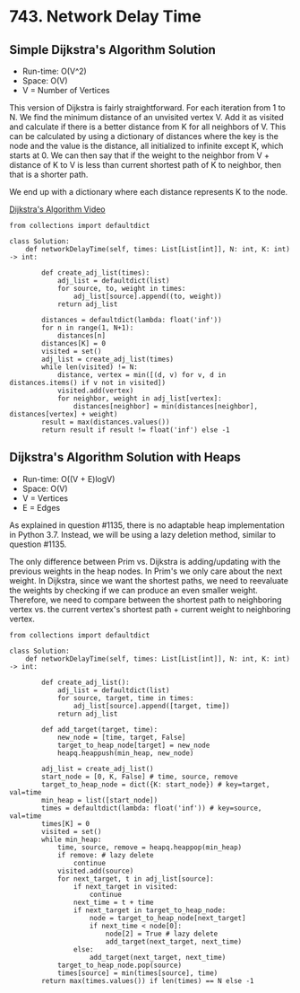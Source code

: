 # 743. Network Delay Time

## Simple Dijkstra's Algorithm Solution
- Run-time: O(V^2)
- Space: O(V)
- V = Number of Vertices

This version of Dijkstra is fairly straightforward.
For each iteration from 1 to N.
We find the minimum distance of an unvisited vertex V.
Add it as visited and calculate if there is a better distance from K for all neighbors of V.
This can be calculated by using a dictionary of distances where the key is the node and the value is the distance, all initialized to infinite except K, which starts at 0.
We can then say that if the weight to the neighbor from V + distance of K to V is less than current shortest path of K to neighbor, then that is a shorter path.

We end up with a dictionary where each distance represents K to the node.

[Dijkstra's Algorithm Video](https://www.youtube.com/watch?v=pVfj6mxhdMw&t)

```
from collections import defaultdict

class Solution:
    def networkDelayTime(self, times: List[List[int]], N: int, K: int) -> int:

        def create_adj_list(times):
            adj_list = defaultdict(list)
            for source, to, weight in times:
                adj_list[source].append((to, weight))
            return adj_list

        distances = defaultdict(lambda: float('inf'))
        for n in range(1, N+1):
            distances[n]
        distances[K] = 0
        visited = set()
        adj_list = create_adj_list(times)
        while len(visited) != N:
            distance, vertex = min([(d, v) for v, d in distances.items() if v not in visited])
            visited.add(vertex)
            for neighbor, weight in adj_list[vertex]:
                distances[neighbor] = min(distances[neighbor], distances[vertex] + weight)
        result = max(distances.values())
        return result if result != float('inf') else -1
```

## Dijkstra's Algorithm Solution with Heaps

- Run-time: O((V + E)logV)
- Space: O(V)
- V = Vertices
- E = Edges

As explained in question #1135, there is no adaptable heap implementation in Python 3.7.
Instead, we will be using a lazy deletion method, similar to question #1135.

The only difference between Prim vs. Dijkstra is adding/updating with the previous weights in the heap nodes.
In Prim's we only care about the next weight.
In Dijkstra, since we want the shortest paths, we need to reevaluate the weights by checking if we can produce an even smaller weight.
Therefore, we need to compare between the shortest path to neighboring vertex vs. the current vertex's shortest path + current weight to neighboring vertex.

```
from collections import defaultdict

class Solution:
    def networkDelayTime(self, times: List[List[int]], N: int, K: int) -> int:

        def create_adj_list():
            adj_list = defaultdict(list)
            for source, target, time in times:
                adj_list[source].append([target, time])
            return adj_list

        def add_target(target, time):
            new_node = [time, target, False]
            target_to_heap_node[target] = new_node
            heapq.heappush(min_heap, new_node)

        adj_list = create_adj_list()
        start_node = [0, K, False] # time, source, remove
        target_to_heap_node = dict({K: start_node}) # key=target, val=time
        min_heap = list([start_node])
        times = defaultdict(lambda: float('inf')) # key=source, val=time
        times[K] = 0
        visited = set()
        while min_heap:
            time, source, remove = heapq.heappop(min_heap)
            if remove: # lazy delete
                continue
            visited.add(source)
            for next_target, t in adj_list[source]:
                if next_target in visited:
                    continue
                next_time = t + time
                if next_target in target_to_heap_node:
                    node = target_to_heap_node[next_target]
                    if next_time < node[0]:
                        node[2] = True # lazy delete
                        add_target(next_target, next_time)
                else:
                    add_target(next_target, next_time)
            target_to_heap_node.pop(source)
            times[source] = min(times[source], time)
        return max(times.values()) if len(times) == N else -1
```
